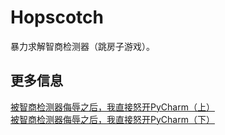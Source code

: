 # Hopscotch
暴力求解智商检测器（跳房子游戏）。
## 更多信息
[被智商检测器侮辱之后，我直接怒开PyCharm（上）](https://juejin.cn/post/7057034114863464485)  
[被智商检测器侮辱之后，我直接怒开PyCharm（下）](https://juejin.cn/post/7057495185957224479)
